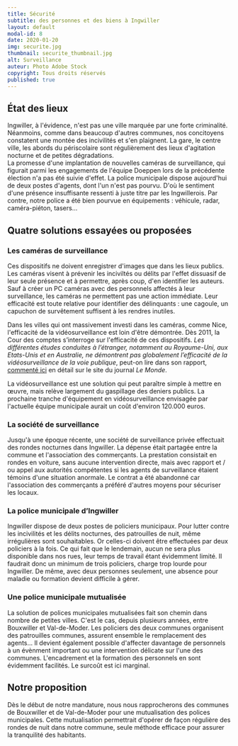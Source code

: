 ```yaml
---
title: Sécurité
subtitle: des personnes et des biens à Ingwiller
layout: default
modal-id: 8
date: 2020-01-20
img: securite.jpg
thumbnail: securite_thumbnail.jpg
alt: Surveillance
auteur: Photo Adobe Stock
copyright: Tous droits réservés
published: true
---
```


## État des lieux ##
Ingwiller, à l'évidence, n'est pas une ville marquée par une forte criminalité. Néanmoins, comme dans beaucoup d'autres communes, nos concitoyens constatent une montée des incivilités et s'en plaignent. La gare, le centre ville, les abords du périscolaire sont régulièrement des lieux d'agitation nocturne et de petites dégradations.  
La promesse d'une implantation de nouvelles caméras de surveillance, qui figurait parmi les engagements de l'équipe Doeppen lors de la précédente élection n'a pas été suivie d'effet. 
La police municipale dispose aujourd'hui de deux postes d'agents, dont l'un n'est pas pourvu. D'où le sentiment d'une présence insuffisante ressenti à juste titre par les Ingwillerois. Par contre, notre police a été bien pourvue en équipements : véhicule, radar, caméra-piéton, tasers... 

## Quatre solutions essayées ou proposées ##

### Les caméras de surveillance ###
Ces dispositifs ne doivent enregistrer d'images que dans les lieux publics. Les caméras visent à prévenir les inciviltés ou délits par l'effet dissuasif de leur seule présence et à permettre, après coup, d'en identifier les auteurs. Sauf à créer un PC caméras avec des personnels affectés à leur surveillance, les caméras ne permettent pas une action immédiate. 
Leur efficacité est toute relative pour identifier des délinquants : une cagoule, un capuchon de survêtement suffisent à les rendres inutiles. 

Dans les villes qui ont massivement investi dans les caméras, comme Nice, l'efficacité de la vidéosurveillance est loin d'être démontrée.
Dès 2011, la Cour des comptes s’interroge sur l'efficacité de ces dispositifs. *Les différentes études conduites à l’étranger, notamment au Royaume-Uni, aux Etats-Unis et en Australie, ne démontrent pas globalement l’efficacité de la vidéosurveillance de la voie publique*, peut-on lire dans son rapport, <a href="https://www.lemonde.fr/blog/bugbrother/2011/07/14/la-cour-des-comptes-enterre-la-videosurveillance/" target="_blank">commenté ici</a> en détail sur le site du journal *Le Monde*.  

La vidéosurveillance est une solution qui peut paraître simple à mettre en œuvre, mais relève largement du gaspillage des deniers publics. La prochaine tranche d'équipement en vidéosurveillance envisagée par l'actuelle équipe municipale aurait un coût d'environ 120.000 euros. 

### La société de surveillance  ###
Jusqu'à une époque récente, une société de surveillance privée effectuait des rondes nocturnes dans Ingwiller. La dépense était partagée entre la commune et l'association des commerçants. La prestation consistait en rondes en voiture, sans aucune intervention directe, mais avec rapport et / ou appel aux autorités compétentes si les agents de surveillance étaient témoins d'une situation anormale. Le contrat a été abandonné car l'association des commerçants a préféré d'autres moyens pour sécuriser les locaux.

### La police municipale d’Ingwiller ###
Ingwiller dispose de deux postes de policiers municipaux. Pour lutter contre les incivilités et les délits nocturnes, des patrouilles de nuit, même irrégulières sont souhaitables. Or celles-ci doivent être effectuées par deux policiers à la fois. Ce qui fait que le lendemain, aucun ne sera plus disponible dans nos rues, leur temps de travail étant évidemment limité. Il faudrait donc un minimum de trois policiers, charge trop lourde pour Ingwiller. De même, avec deux personnes seulement, une absence pour maladie ou formation devient difficile à gérer.

### Une police municipale mutualisée ###
La solution de polices municipales mutualisées fait son chemin dans nombre de petites villes. C'est le cas, depuis plusieurs années, entre Bouxwiller et Val-de-Moder. Les policiers des deux communes organisent des patrouilles communes, assurent ensemble le remplacement des agents... Il devient également possible d'affecter davantage de personnels à un évènment important ou une intervention délicate sur l'une des communes. L'encadrement et la formation des personnels en sont évidemment facilités. Le surcoût est ici marginal.

## Notre proposition ##  
Dès le début de notre mandature, nous nous rapprocherons des communes de Bouxwiller et de Val-de-Moder pour une mutualisation des polices municipales. Cette mutualisation permettrait d'opérer de façon régulière des rondes de nuit dans notre commune, seule méthode efficace pour assurer la tranquilité des habitants.  